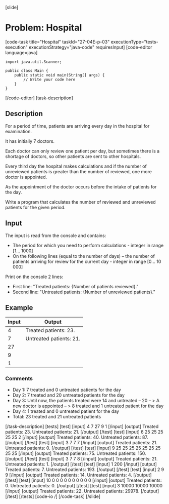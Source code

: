 [slide]
# Problem: Hospital
[code-task title="Hospital" taskId="27-04E-p-03" executionType="tests-execution" executionStrategy="java-code" requiresInput]
[code-editor language=java]
```
import java.util.Scanner;

public class Main {
    public static void main(String[] args) {
        // Write your code here
    }
}
```
[/code-editor]
[task-description]
## Description
For a period of time, patients are arriving every day in the hospital for examination. 

It has initially 7 doctors. 

Each doctor can only review one patient per day, but sometimes there is a shortage of doctors, so other patients are sent to other hospitals. 

Every third day the hospital makes calculations and if the number of unreviewed patients is greater than the number of reviewed, one more doctor is appointed. 

As the appointment of the doctor occurs before the intake of patients for the day. 

Write a program that calculates the number of reviewed and unreviewed patients for the given period.

## Input
The input is read from the console and contains: 

- The period for which you need to perform calculations - integer in range \[1... 1000\] 
- On the following lines (equal to the number of days) – the number of patients arriving for review for the current day - integer in range \[0... 10 000\]

Print on the console 2 lines:
- First line: "Treated patients: \{Number of patients reviewed\}." 
- Second line: "Untreated patients: \{Number of unreviewed patients\}."

## Example

| Input | Output |
| --- | --- |
| 4 | Treated patients: 23. |
| 7 | Untreated patients: 21. |
| 27 | |
| 9 | |
| 1 | |

### Comments
- Day 1: 7 treated and 0 untreated patients for the day 
- Day 2: 7 treated and 20 untreated patients for the day 
- Day 3: Until now, the patients treated were 14 and untreated – 20 – > A new doctor is appointed – > 8 treated and 1 untreated patient for the day 
- Day 4: 1 treated and 0 untreated patient for the day 
- Total: 23 treated and 21 untreated patients

[/task-description]
[tests]
[test]
[input]
4
7
27
9
1
[/input]
[output]
Treated patients: 23.
Untreated patients: 21.
[/output]
[/test]
[test]
[input]
6
25
25
25
25
25
2
[/input]
[output]
Treated patients: 40.
Untreated patients: 87.
[/output]
[/test]
[test]
[input]
3
7
7
7
[/input]
[output]
Treated patients: 21.
Untreated patients: 0.
[/output]
[/test]
[test]
[input]
9
25
25
25
25
25
25
25
25
25
[/input]
[output]
Treated patients: 75.
Untreated patients: 150.
[/output]
[/test]
[test]
[input]
3
7
7
8
[/input]
[output]
Treated patients: 21.
Untreated patients: 1.
[/output]
[/test]
[test]
[input]
1
200
[/input]
[output]
Treated patients: 7.
Untreated patients: 193.
[/output]
[/test]
[test]
[input]
2
9
9
[/input]
[output]
Treated patients: 14.
Untreated patients: 4.
[/output]
[/test]
[test]
[input]
10
0
0
0
0
0
0
0
0
0
0
[/input]
[output]
Treated patients: 0.
Untreated patients: 0.
[/output]
[/test]
[test]
[input]
3
10000
10000
10000
[/input]
[output]
Treated patients: 22.
Untreated patients: 29978.
[/output]
[/test]
[/tests]
[code-io /]
[/code-task]
[/slide]